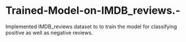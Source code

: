 # Trained-Model-on-IMDB_reviews.-
Implemented IMDB_reviews dataset to to train the model for classifying positive as well as negative reviews.
